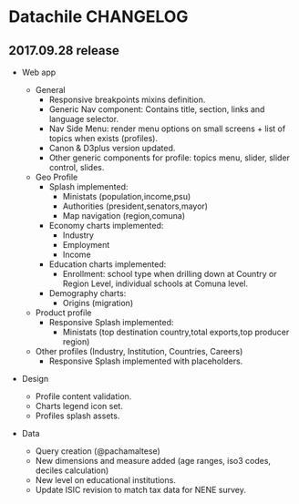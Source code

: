 # Datachile CHANGELOG

## 2017.09.28 release
* Web app
  * General 
    * Responsive breakpoints mixins definition.
    * Generic Nav component: Contains title, section, links and language selector.
    * Nav Side Menu: render menu options on small screens + list of topics when exists (profiles).
    * Canon & D3plus version updated.
    * Other generic components for profile: topics menu, slider, slider control, slides.
  * Geo Profile
    * Splash implemented: 
      * Ministats (population,income,psu)
      * Authorities (president,senators,mayor)
      * Map navigation (region,comuna)
    * Economy charts implemented:
      * Industry
      * Employment
      * Income
    * Education charts implemented:
      * Enrollment: school type when drilling down at Country or Region Level, individual schools at Comuna level.
    * Demography charts:
      * Origins (migration)
  * Product profile
    * Responsive Splash implemented: 
      * Ministats (top destination country,total exports,top producer region)
  * Other profiles (Industry, Institution, Countries, Careers)
    * Responsive Splash implemented with placeholders.

* Design
  * Profile content validation.
  * Charts legend icon set.
  * Profiles splash assets.

* Data
  * Query creation (@pachamaltese)
  * New dimensions and measure added (age ranges, iso3 codes, deciles calculation)
  * New level on educational institutions.
  * Update ISIC revision to match tax data for NENE survey.
